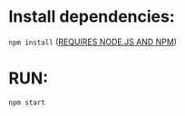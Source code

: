 # Install dependencies:
`npm install` ([REQUIRES NODE.JS AND NPM](https://nodejs.org/en/ "Node.js Homepage"))

# RUN:
`npm start`
